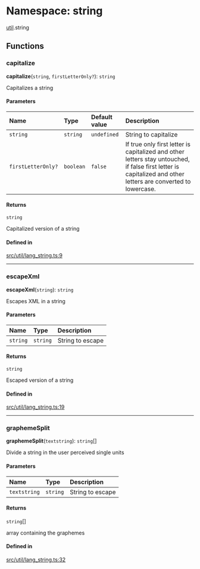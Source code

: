 # Namespace: string

[util](/apidocs/modules/util.md).string

## Functions

### capitalize

**capitalize**(`string`, `firstLetterOnly?`): `string`

Capitalizes a string

#### Parameters

| Name | Type | Default value | Description |
| :------ | :------ | :------ | :------ |
| `string` | `string` | `undefined` | String to capitalize |
| `firstLetterOnly?` | `boolean` | `false` | If true only first letter is capitalized and other letters stay untouched, if false first letter is capitalized and other letters are converted to lowercase. |

#### Returns

`string`

Capitalized version of a string

#### Defined in

[src/util/lang_string.ts:9](https://github.com/fabricjs/fabric.js/blob/078809453/src/util/lang_string.ts#L9)

___

### escapeXml

**escapeXml**(`string`): `string`

Escapes XML in a string

#### Parameters

| Name | Type | Description |
| :------ | :------ | :------ |
| `string` | `string` | String to escape |

#### Returns

`string`

Escaped version of a string

#### Defined in

[src/util/lang_string.ts:19](https://github.com/fabricjs/fabric.js/blob/078809453/src/util/lang_string.ts#L19)

___

### graphemeSplit

**graphemeSplit**(`textstring`): `string`[]

Divide a string in the user perceived single units

#### Parameters

| Name | Type | Description |
| :------ | :------ | :------ |
| `textstring` | `string` | String to escape |

#### Returns

`string`[]

array containing the graphemes

#### Defined in

[src/util/lang_string.ts:32](https://github.com/fabricjs/fabric.js/blob/078809453/src/util/lang_string.ts#L32)

